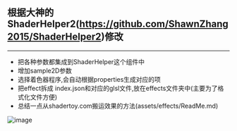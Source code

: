 ## 根据大神的 ShaderHelper2(https://github.com/ShawnZhang2015/ShaderHelper2)修改

---

+ 把各种参数都集成到ShaderHelper这个组件中
+ 增加sample2D参数
+ 选择着色器程序,会自动根据properties生成对应的项
+ 把effect拆成 index.json和对应的glsl文件,放在effects文件夹中(主要为了格式化文件方便)
+ 总结一点从shadertoy.com搬运效果的方法(assets/effects/ReadMe.md)

![image](https://github.com/playnb/ShaderHelper2/blob/master/show.gif)

